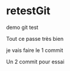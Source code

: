 # retestGit
demo git test

Tout ce passe très bien 

je vais faire le 1 commit

Un 2 commit pour essai
